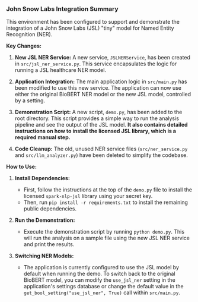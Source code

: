 ### John Snow Labs Integration Summary

This environment has been configured to support and demonstrate the integration of a John Snow Labs (JSL) "tiny" model for Named Entity Recognition (NER).

**Key Changes:**

1.  **New JSL NER Service:** A new service, `JSLNERService`, has been created in `src/jsl_ner_service.py`. This service encapsulates the logic for running a JSL healthcare NER model.

2.  **Application Integration:** The main application logic in `src/main.py` has been modified to use this new service. The application can now use either the original BioBERT NER model or the new JSL model, controlled by a setting.

3.  **Demonstration Script:** A new script, `demo.py`, has been added to the root directory. This script provides a simple way to run the analysis pipeline and see the output of the JSL model. **It also contains detailed instructions on how to install the licensed JSL library, which is a required manual step.**

4.  **Code Cleanup:** The old, unused NER service files (`src/ner_service.py` and `src/llm_analyzer.py`) have been deleted to simplify the codebase.

**How to Use:**

1.  **Install Dependencies:**
    *   First, follow the instructions at the top of the `demo.py` file to install the licensed `spark-nlp-jsl` library using your secret key.
    *   Then, run `pip install -r requirements.txt` to install the remaining public dependencies.

2.  **Run the Demonstration:**
    *   Execute the demonstration script by running `python demo.py`. This will run the analysis on a sample file using the new JSL NER service and print the results.

3.  **Switching NER Models:**
    *   The application is currently configured to use the JSL model by default when running the demo. To switch back to the original BioBERT model, you can modify the `use_jsl_ner` setting in the application's settings database or change the default value in the `get_bool_setting("use_jsl_ner", True)` call within `src/main.py`.

